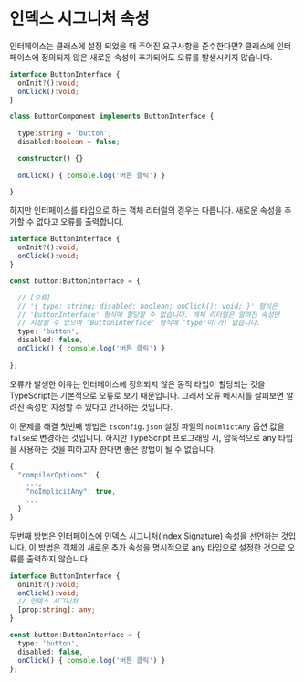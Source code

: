# 인덱스 시그니처 속성

인터페이스는 클래스에 설정 되었을 때 주어진 요구사항을 준수한다면? 클래스에 인터페이스에 정의되지 않은 새로운 속성이 추가되어도 오류를 발생시키지 않습니다.

```typescript
interface ButtonInterface {
  onInit?():void;
  onClick():void;
}

class ButtonComponent implements ButtonInterface {
​
  type:string = 'button';
  disabled:boolean = false;

  constructor() {}
​
  onClick() { console.log('버튼 클릭') }

}
```

하지만 인터페이스를 타입으로 하는 객체 리터럴의 경우는 다릅니다. 새로운 속성을 추가할 수 없다고 오류를 출력합니다. 

```typescript
interface ButtonInterface {
  onInit?():void;
  onClick():void;
}

const button:ButtonInterface = {

  // [오류]
  // '{ type: string; disabled: boolean; onClick(): void; }' 형식은 
  // 'ButtonInterface' 형식에 할당할 수 없습니다. 개체 리터럴은 알려진 속성만 
  // 지정할 수 있으며 'ButtonInterface' 형식에 'type'이(가) 없습니다.
  type: 'button',
  disabled: false,
  onClick() { console.log('버튼 클릭') }
  
};
```

오류가 발생한 이유는 인터페이스에 정의되지 않은 동적 타입이 할당되는 것을 TypeScript는 기본적으로 오류로 보기 때문입니다. 그래서 오류 메시지를 살펴보면 알려진 속성만 지정할 수 있다고 안내하는 것입니다.

이 문제를 해결 첫번째 방법은 `tsconfig.json` 설정 파일의 `noImlictAny` 옵션 값을 `false`로 변경하는 것입니다.  하지만 TypeScript 프로그래밍 시, 암묵적으로 any 타입을 사용하는 것을 피하고자 한다면 좋은 방법이 될 수 없습니다.

```javascript
{
  "compilerOptions": {
    ...,
    "noImplicitAny": true,
    ...
  }
}
```

두번째 방법은 인터페이스에 인덱스 시그니처\(Index Signature\) 속성을 선언하는 것입니다. 이 방법은 객체의 새로운 추가 속성을 명시적으로 any 타입으로 설정한 것으로 오류를 출력하지 않습니다.

```typescript
interface ButtonInterface {
  onInit?():void;
  onClick():void;
  // 인덱스 시그니처
  [prop:string]: any;
}

const button:ButtonInterface = {
  type: 'button',
  disabled: false,
  onClick() { console.log('버튼 클릭') }
};
```

